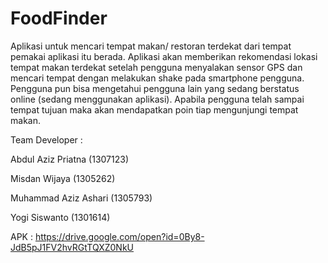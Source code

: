 # FoodFinder
Aplikasi untuk mencari tempat makan/ restoran terdekat dari tempat pemakai aplikasi itu berada. Aplikasi akan memberikan rekomendasi lokasi tempat makan terdekat setelah pengguna menyalakan sensor GPS dan mencari tempat dengan melakukan shake pada smartphone pengguna.
Pengguna pun bisa mengetahui pengguna lain yang sedang berstatus online (sedang menggunakan aplikasi). Apabila pengguna telah sampai tempat tujuan maka akan mendapatkan poin tiap mengunjungi tempat makan.

Team Developer :

Abdul Aziz Priatna (1307123)

Misdan Wijaya (1305262)

Muhammad Aziz Ashari (1305793)

Yogi Siswanto (1301614)



APK : https://drive.google.com/open?id=0By8-JdB5pJ1FV2hvRGtTQXZ0NkU

